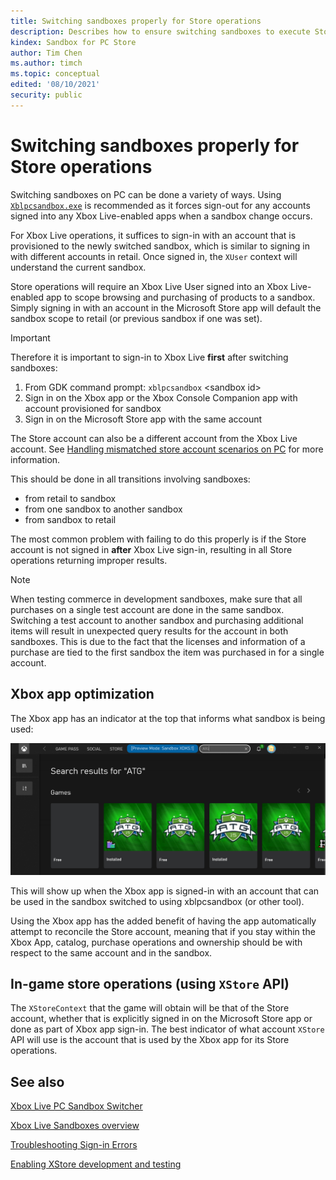 ```yaml
---
title: Switching sandboxes properly for Store operations
description: Describes how to ensure switching sandboxes to execute Store operations properly
kindex: Sandbox for PC Store
author: Tim Chen
ms.author: timch
ms.topic: conceptual
edited: '08/10/2021'
security: public
---
```


# Switching sandboxes properly for Store operations

Switching sandboxes on PC can be done a variety of ways.
Using [`Xblpcsandbox.exe`](../../live/test-release/tools/live-pc-sandbox-switcher.md) is recommended as it forces sign-out for any accounts signed into any Xbox Live-enabled apps when a sandbox change occurs.

For Xbox Live operations, it suffices to sign-in with an account that is provisioned to the newly switched sandbox, which is similar to signing in with different accounts in retail.
Once signed in, the `XUser` context will understand the current sandbox.

Store operations will require an Xbox Live User signed into an Xbox Live-enabled app to scope browsing and purchasing of products to a sandbox.
Simply signing in with an account in the Microsoft Store app will default the sandbox scope to retail (or previous sandbox if one was set).

> [!IMPORTANT]
> 
Therefore it is important to sign-in to Xbox Live **first** after switching sandboxes:

1. From GDK command prompt: `xblpcsandbox` &lt;sandbox id&gt;
2. Sign in on the Xbox app or the Xbox Console Companion app with account provisioned for sandbox
3. Sign in on the Microsoft Store app with the same account

The Store account can also be a different account from the Xbox Live account.
See [Handling mismatched store account scenarios on PC](xstore-handling-mismatched-store-accounts.md) for more information.

This should be done in all transitions involving sandboxes:
* from retail to sandbox
* from one sandbox to another sandbox
* from sandbox to retail

The most common problem with failing to do this properly is if the Store account is not signed in **after** Xbox Live sign-in, resulting in all Store operations returning improper results. 

> [!NOTE]
> When testing commerce in development sandboxes, make sure that all purchases on a single test account are done in the same sandbox.  Switching a test account to another sandbox and purchasing additional items will result in unexpected query results for the account in both sandboxes.  This is due to the fact that the licenses and information of a purchase are tied to the first sandbox the item was purchased in for a single account.

## Xbox app optimization

The Xbox app has an indicator at the top that informs what sandbox is being used:

![Xbox app sandbox indicator](../../../../resources/gamecore/secure/images/en-us/xstore/xboxapp-sandboxindicator.png)

This will show up when the Xbox app is signed-in with an account that can be used in the sandbox switched to using xblpcsandbox (or other tool).

Using the Xbox app has the added benefit of having the app automatically attempt to reconcile the Store account, meaning that if you stay within the Xbox App, catalog, purchase operations and ownership should be with respect to the same account and in the sandbox.

## In-game store operations (using `XStore` API)

The `XStoreContext` that the game will obtain will be that of the Store account, whether that is explicitly signed in on the Microsoft Store app or done as part of Xbox app sign-in.
The best indicator of what account `XStore` API will use is the account that is used by the Xbox app for its Store operations.

## See also

[Xbox Live PC Sandbox Switcher](../../live/test-release/tools/live-pc-sandbox-switcher.md)

[Xbox Live Sandboxes overview](../../live/test-release/sandboxes/live-setup-sandbox.md)

[Troubleshooting Sign-in Errors](../../live/test-release/troubleshooting/live-troubleshoot-sandboxes.md)

[Enabling XStore development and testing](../getting-started/xstore-product-testing-setup.md)
